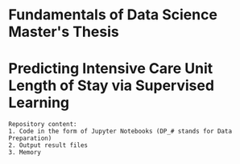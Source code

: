 # Fundamentals of Data Science Master's Thesis
# Predicting Intensive Care Unit Length of Stay via Supervised Learning
    Repository content:
    1. Code in the form of Jupyter Notebooks (DP_# stands for Data Preparation)
    2. Output result files
    3. Memory
